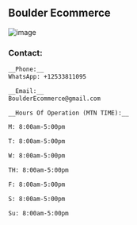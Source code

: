 ## Boulder Ecommerce

![image](https://user-images.githubusercontent.com/96320435/146626737-29a964bb-cc3e-4b2d-a46c-d19746fe7f49.png)


### Contact:

```markdown
__Phone:__
WhatsApp: +12533811095

__Email:__
BoulderEcommerce@gmail.com

__Hours Of Operation (MTN TIME):__

M: 8:00am-5:00pm

T: 8:00am-5:00pm

W: 8:00am-5:00pm

TH: 8:00am-5:00pm

F: 8:00am-5:00pm

S: 8:00am-5:00pm

Su: 8:00am-5:00pm

